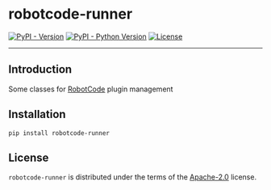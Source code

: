 # robotcode-runner

[![PyPI - Version](https://img.shields.io/pypi/v/robotcode-runner.svg)](https://pypi.org/project/robotcode-runner)
[![PyPI - Python Version](https://img.shields.io/pypi/pyversions/robotcode-runner.svg)](https://pypi.org/project/robotcode-runner)
[![License](https://img.shields.io/github/license/d-biehl/robotcode?style=flat&logo=apache)](https://github.com/d-biehl/robotcode/blob/master/LICENSE.txt)

-----

## Introduction

Some classes for [RobotCode](https://robotcode.io) plugin management

## Installation

```console
pip install robotcode-runner
```

## License

`robotcode-runner` is distributed under the terms of the [Apache-2.0](https://spdx.org/licenses/Apache-2.0.html) license.
